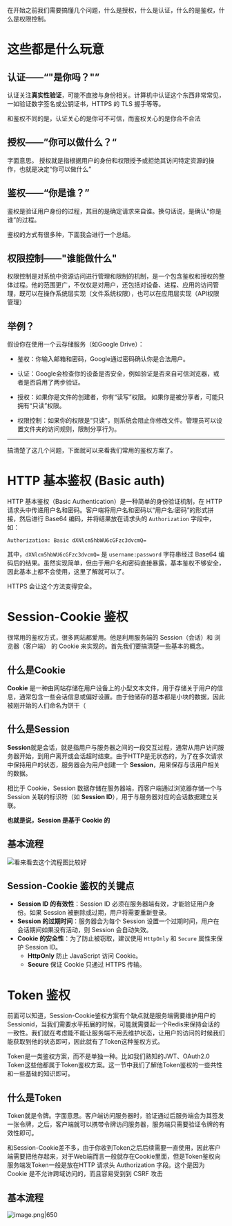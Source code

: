 在开始之前我们需要搞懂几个问题，什么是授权，什么是认证，什么的是鉴权，什么是权限控制。

# 这些都是什么玩意

## 认证——“"是你吗？"”

认证关注**真实性验证**，可能不直接与身份相关。计算机中认证这个东西非常常见，一如验证数字签名或公钥证书，HTTPS 的 TLS 握手等等。

和鉴权不同的是，认证关心的是你可不可信，而鉴权关心的是你合不合法

## 授权——”你可以做什么？“

字面意思。
授权就是指根据用户的身份和权限授予或拒绝其访问特定资源的操作，也就是决定“你可以做什么”

## 鉴权——“你是谁？”

鉴权是验证用户身份的过程，其目的是确定请求来自谁。换句话说，是确认“你是谁”的过程。

鉴权的方式有很多种，下面我会进行一个总结。

## 权限控制——"谁能做什么"

权限控制是对系统中资源访问进行管理和限制的机制，是一个包含鉴权和授权的整体过程。他的范围更广，不仅仅是对用户，还包括对设备、进程、应用的访问管理，既可以在操作系统层实现（文件系统权限），也可以在应用层实现（API权限管理）

## 举例？

假设你在使用一个云存储服务（如Google Drive）：

-   鉴权：你输入邮箱和密码，Google通过密码确认你是合法用户。

-   认证：Google会检查你的设备是否安全，例如验证是否来自可信浏览器，或者是否启用了两步验证。

-   授权：如果你是文件的创建者，你有“读写”权限。 如果你是被分享者，可能只拥有“只读”权限。

-   权限控制：如果你的权限是“只读”，则系统会阻止你修改文件。管理员可以设置文件夹的访问规则，限制分享行为。

---

搞清楚了这几个问题，下面就可以来看我们常用的鉴权方案了。

# HTTP 基本鉴权 (Basic auth)

HTTP 基本鉴权（Basic Authentication）是一种简单的身份验证机制，在 HTTP 请求头中传递用户名和密码。客户端将用户名和密码以“用户名:密码”的形式拼接，然后进行 Base64 编码，并将结果放在请求头的 `Authorization` 字段中，如：

```header
Authorization: Basic dXNlcm5hbWU6cGFzc3dvcmQ=
```

其中，`dXNlcm5hbWU6cGFzc3dvcmQ=` 是 `username:password` 字符串经过 Base64 编码后的结果。虽然实现简单，但由于用户名和密码直接暴露，基本鉴权不够安全，因此基本上都不会使用，这里了解就可以了。

HTTPS 会让这个方法变得安全。

# Session-Cookie 鉴权

很常用的鉴权方式，很多网站都爱用。他是利用服务端的 Session（会话）和 浏览器（客户端） 的 Cookie 来实现的。首先我们要搞清楚一些基本的概念。

## 什么是Cookie

**Cookie** 是一种由网站存储在用户设备上的小型文本文件，用于存储关于用户的信息，通常包含一些会话信息或偏好设置。由于他储存的基本都是小块的数据，因此被刚开始的人们命名为饼干（

## 什么是Session

**Session**就是会话，就是指用户与服务器之间的一段交互过程，通常从用户访问服务器开始，到用户离开或会话超时结束。由于HTTP是无状态的，为了在多次请求中保持用户的状态，服务器会为用户创建一个 **Session**，用来保存与该用户相关的数据。

相比于 Cookie，Session 数据存储在服务器端，而客户端通过浏览器存储一个与 Session 关联的标识符（如 **Session ID**），用于与服务器对应的会话数据建立关联。

**也就是说，Session 是基于 Cookie 的**

## 基本流程

![看来看去这个流程图比较好](https://cloud.intro-iu.top:738/d/ThreeBody/ZeroHzzzzPic/202412061220426.png)

## Session-Cookie 鉴权的关键点

-   **Session ID 的有效性**：Session ID 必须在服务器端有效，才能验证用户身份。如果 Session 被删除或过期，用户将需要重新登录。
-   **Session 的过期时间**：服务器会为每个 Session 设置一个过期时间，用户在会话期间如果没有活动，则 Session 会自动失效。
-   **Cookie 的安全性**：为了防止被窃取，建议使用 `HttpOnly` 和 `Secure` 属性来保护 Session ID。
    -   **HttpOnly** 防止 JavaScript 访问 Cookie。
    -   **Secure** 保证 Cookie 只通过 HTTPS 传输。

# Token 鉴权

前面可以知道，Session-Cookie鉴权方案有个缺点就是服务端需要维护用户的Sessionid，当我们需要水平拓展的时候，可能就需要起一个Redis来保持会话的一致性。我们就在考虑能不能让服务端不用去维护状态，让用户的访问的时候我们能获取到他的状态即可，因此就有了Token这种鉴权方式。

Token是一类鉴权方案，而不是单独一种。比如我们熟知的JWT、OAuth2.0 Token这些他都属于Token鉴权方案。这一节中我们了解他Token鉴权的一些共性和一些基础的知识即可。

## 什么是Token

Token就是令牌。字面意思。客户端访问服务器时，验证通过后服务端会为其签发一张令牌，之后，客户端就可以携带令牌访问服务器，服务端只需要验证令牌的有效性即可。

和Session-Cookie差不多，由于你收到Token之后后续需要一直使用，因此客户端需要把他存起来，对于Web端而言一般就存在Cookie里面，但是Token鉴权向服务端发Token一般是放在HTTP 请求头 Authorization 字段。这个是因为 Cookie 是不允许跨域访问的，而且容易受到到 CSRF 攻击

## 基本流程

![image.png|650](https://cloud.intro-iu.top:738/d/ThreeBody/ZeroHzzzzPic/202412061231343.png)
